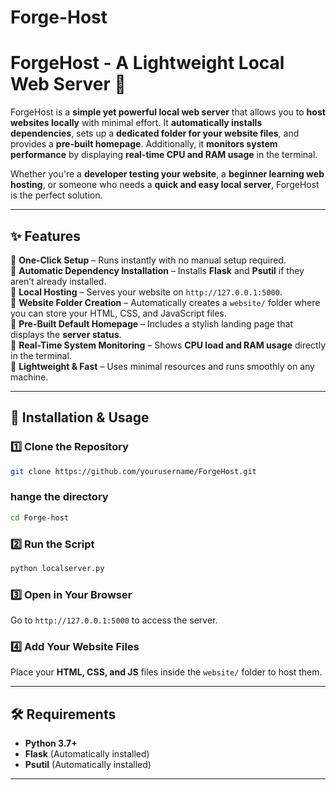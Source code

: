 # Forge-Host
# **ForgeHost - A Lightweight Local Web Server** 🚀  

ForgeHost is a **simple yet powerful local web server** that allows you to **host websites locally** with minimal effort. It **automatically installs dependencies**, sets up a **dedicated folder for your website files**, and provides a **pre-built homepage**. Additionally, it **monitors system performance** by displaying **real-time CPU and RAM usage** in the terminal.  

Whether you're a **developer testing your website**, a **beginner learning web hosting**, or someone who needs a **quick and easy local server**, ForgeHost is the perfect solution.  

---

## **✨ Features**  

🔹 **One-Click Setup** – Runs instantly with no manual setup required.  
🔹 **Automatic Dependency Installation** – Installs **Flask** and **Psutil** if they aren’t already installed.  
🔹 **Local Hosting** – Serves your website on `http://127.0.0.1:5000`.  
🔹 **Website Folder Creation** – Automatically creates a `website/` folder where you can store your HTML, CSS, and JavaScript files.  
🔹 **Pre-Built Default Homepage** – Includes a stylish landing page that displays the **server status**.  
🔹 **Real-Time System Monitoring** – Shows **CPU load and RAM usage** directly in the terminal.  
🔹 **Lightweight & Fast** – Uses minimal resources and runs smoothly on any machine.  

---

## **📌 Installation & Usage**  

### **1️⃣ Clone the Repository**  
```bash
git clone https://github.com/yourusername/ForgeHost.git
```
### **hange the directory**
```bash
cd Forge-host
```
### **2️⃣ Run the Script**  
```bash
python localserver.py
```

### **3️⃣ Open in Your Browser**  
Go to `http://127.0.0.1:5000` to access the server.  

### **4️⃣ Add Your Website Files**  
Place your **HTML, CSS, and JS** files inside the `website/` folder to host them.  

---

## **🛠 Requirements**  
- **Python 3.7+**  
- **Flask** (Automatically installed)  
- **Psutil** (Automatically installed)  
---